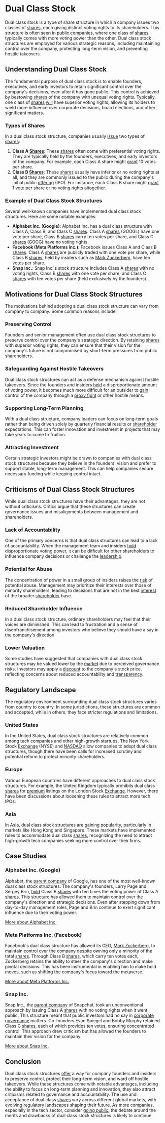 # Dual Class Stock

Dual class stock is a type of share structure in which a company issues two classes of [shares](../s/shares.md), each giving distinct voting rights to its shareholders. This structure is often seen in public companies, where one class of [shares](../s/shares.md) typically comes with more voting power than the other. Dual class stock structures are employed for various strategic reasons, including maintaining control over the company, protecting long-term vision, and preventing hostile takeovers.

## Understanding Dual Class Stock

The fundamental purpose of dual class stock is to enable founders, executives, and early investors to retain significant control over the company's decisions, even after it has gone public. This control is achieved by bestowing [shares](../s/shares.md) of the company with unequal voting rights. Typically, one class of [shares](../s/shares.md) [will](../w/will.md) have superior voting rights, allowing its holders to wield more influence over corporate decisions, board elections, and other significant matters.

### Types of Shares

In a dual class stock structure, companies usually [issue](../i/issue.md) two types of [shares](../s/shares.md):

1. **Class A [Shares](../s/shares.md)**: These [shares](../s/shares.md) often come with preferential voting rights. They are typically held by the founders, executives, and early investors of the company. For example, each Class A share might [grant](../g/grant.md) 10 votes per share.
2. **Class B [Shares](../s/shares.md)**: These [shares](../s/shares.md) usually have inferior or no voting rights at all, and they are commonly issued to the public during the company's initial public [offering](../o/offering.md) (IPO). For instance, each Class B share might [grant](../g/grant.md) 1 vote per share or no voting rights altogether.

### Example of Dual Class Stock Structures

Several well-known companies have implemented dual class stock structures. Here are some notable examples:

- **Alphabet Inc. (Google)**: Alphabet Inc. has a dual class structure with Class A, Class B, and Class C [shares](../s/shares.md). Class A [shares](../s/shares.md) (GOOGL) have one vote per share, Class B [shares](../s/shares.md) carry ten votes per share, and Class C [shares](../s/shares.md) (GOOG) have no voting rights.
- **Facebook (Meta Platforms Inc.)**: Facebook issues Class A and Class B [shares](../s/shares.md). Class A [shares](../s/shares.md) are publicly traded with one vote per share, while Class B [shares](../s/shares.md), held by insiders such as [Mark Zuckerberg](../m/mark_zuckerberg.md), have ten votes per share.
- **Snap Inc.**: Snap Inc.'s stock structure includes Class A [shares](../s/shares.md) with no voting rights, Class B [shares](../s/shares.md) with one vote per share, and Class C [shares](../s/shares.md) with ten votes per share (held exclusively by the founders).

## Motivations for Dual Class Stock Structures

The motivations behind adopting a dual class stock structure can vary from company to company. Some common reasons include:

### Preserving Control

Founders and senior management often use dual class stock structures to preserve control over the company's strategic direction. By retaining [shares](../s/shares.md) with superior voting rights, they can ensure that their vision for the company's future is not compromised by short-term pressures from public shareholders.

### Safeguarding Against Hostile Takeovers

Dual class stock structures can act as a defense mechanism against hostile takeovers. Since the founders and insiders [hold](../h/hold.md) a disproportionate amount of voting power, it becomes much more difficult for an outsider to [gain](../g/gain.md) control of the company through a [proxy fight](../p/proxy_fight.md) or other hostile means.

### Supporting Long-Term Planning

With a dual class structure, company leaders can focus on long-term goals rather than being driven solely by quarterly financial results or [shareholder](../s/shareholder.md) expectations. This can foster innovation and investment in projects that may take years to come to fruition.

### Attracting Investment

Certain strategic investors might be drawn to companies with dual class stock structures because they believe in the founders' vision and prefer to support stable, long-term management. This can help companies secure necessary funding while keeping control intact.

## Criticisms of Dual Class Stock Structures

While dual class stock structures have their advantages, they are not without criticisms. Critics argue that these structures can create governance issues and misalignments between management and shareholders.

### Lack of Accountability

One of the primary concerns is that dual class structures can lead to a lack of accountability. When the management team and insiders [hold](../h/hold.md) disproportionate voting power, it can be difficult for other shareholders to influence company decisions or challenge the [leadership](../l/leadership.md).

### Potential for Abuse

The concentration of power in a small group of insiders raises the [risk](../r/risk.md) of potential abuse. Management may prioritize their interests over those of minority shareholders, leading to decisions that are not in the best [interest](../i/interest.md) of the broader [shareholder](../s/shareholder.md) base.

### Reduced Shareholder Influence

In a dual class stock structure, ordinary shareholders may feel that their voices are diminished. This can lead to frustration and a sense of disenfranchisement among investors who believe they should have a say in the company's direction.

### Lower Valuation

Some studies have suggested that companies with dual class stock structures may be valued lower by the [market](../m/market.md) due to perceived governance risks. Investors may apply a [discount](../d/discount.md) to the company's stock price, reflecting concerns about reduced accountability and [transparency](../t/transparency.md).

## Regulatory Landscape

The regulatory environment surrounding dual class stock structures varies from country to country. In some jurisdictions, these structures are common and accepted, while in others, they face stricter regulations and limitations.

### United States

In the United States, dual class stock structures are relatively common among tech companies and other high-growth startups. The New York Stock [Exchange](../e/exchange.md) (NYSE) and [NASDAQ](../n/nasdaq.md) allow companies to adopt dual class structures, though there have been calls for increased scrutiny and potential reform to protect minority shareholders.

### Europe

Various European countries have different approaches to dual class stock structures. For example, the United Kingdom typically prohibits dual class [shares](../s/shares.md) for [premium](../p/premium.md) listings on the London Stock [Exchange](../e/exchange.md). However, there have been discussions about loosening these rules to attract more tech IPOs.

### Asia

In Asia, dual class stock structures are gaining popularity, particularly in markets like Hong Kong and Singapore. These markets have implemented rules to accommodate dual class [shares](../s/shares.md), recognizing the need to attract high-growth tech companies seeking more control over their firms.

## Case Studies

### Alphabet Inc. (Google)

Alphabet, the [parent company](../p/parent_company.md) of Google, has one of the most well-known dual class stock structures. The company's founders, Larry Page and Sergey Brin, [hold](../h/hold.md) Class B [shares](../s/shares.md) with ten times the voting power of Class A [shares](../s/shares.md). This structure has allowed them to maintain control over the company's direction and strategic decisions. Even after stepping down from day-to-day management roles, Page and Brin continue to exert significant influence due to their voting power.

[More about Alphabet Inc.](https://abc.xyz/)

### Meta Platforms Inc. (Facebook)

Facebook's dual class structure has allowed its CEO, [Mark Zuckerberg](../m/mark_zuckerberg.md), to maintain control over the company despite owning only a minority of the total [shares](../s/shares.md). Through Class B [shares](../s/shares.md), which carry ten votes each, Zuckerberg retains the ability to steer the company's direction and make pivotal decisions. This has been instrumental in enabling him to make bold moves, such as shifting the company's focus toward the metaverse.

[More about Meta Platforms Inc.](https://about.fb.com/)

### Snap Inc.

Snap Inc., the [parent company](../p/parent_company.md) of Snapchat, took an unconventional approach by issuing Class A [shares](../s/shares.md) with no voting rights when it went public. This structure meant that public investors had no say in [corporate governance](../c/corporate_governance.md) matters. Co-founders Evan Spiegel and Bobby Murphy retained Class C [shares](../s/shares.md), each of which provides ten votes, ensuring concentrated control. This approach drew criticism but has allowed the founders to maintain their vision for the company.

[More about Snap Inc.](https://www.snap.com/en-US)

## Conclusion

Dual class stock structures [offer](../o/offer.md) a way for company founders and insiders to preserve control, protect their long-term vision, and ward off hostile takeovers. While these structures come with notable advantages, including the ability to focus on long-term planning and innovation, they also attract criticisms related to governance and accountability. The use and acceptance of dual class [shares](../s/shares.md) vary across different global markets, with evolving regulatory landscapes shaping their future. As more companies, especially in the tech sector, consider [going public](../g/going_public.md), the debate around the merits and drawbacks of dual class stock structures is likely to continue.